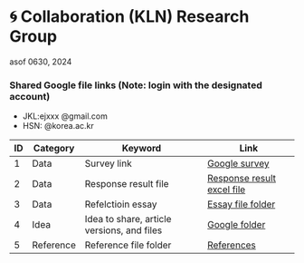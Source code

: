 # 🌀 Collaboration (KLN) Research Group

asof 0630, 2024

### Shared Google file links (Note: login with the designated account)

+ JKL:ejxxx @gmail.com
+ HSN: @korea.ac.kr

|ID|Category|Keyword|Link|
|--|--|--|--|
|1|Data|Survey link|[Google survey](https://forms.gle/42Y1Mo986MQ8Xq4q9)|
|2|Data|Response result file|[Response result excel file](https://docs.google.com/spreadsheets/d/10iPA9oCMBV6LkS9kPSM7juCpNsqJW8Tc/edit?usp=sharing&ouid=105815276171464608659&rtpof=true&sd=true)|
|3|Data|Refelctioin essay|[Essay file folder](https://drive.google.com/drive/folders/1urEJUcJs6YJp3zG4lPlHusTqbsgI8BJExH3U6wO5ANy_aRDu8WFH-XSPSF0o6dgf60KZ7_2S?usp=sharing)|
|4|Idea|Idea to share, article versions, and files|[Google folder](https://drive.google.com/drive/folders/1aKUvk-Z993LGgP1T0zNIQLUMJB8VfIAz?usp=drive_link)|
|5|Reference|Reference file folder|[References](https://drive.google.com/drive/folders/1b_kq8VrUJCg7jZUXiVwILaczKP-ihnNJ?usp=drive_link)|
